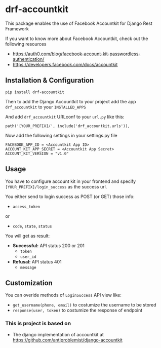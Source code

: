# drf-accountkit
This package enables the use of Facebook Accountkit for Django Rest Framework

If you want to know more about Facebook Accountkit, check out the following resources
- https://auth0.com/blog/facebook-account-kit-passwordless-authentication/
- https://developers.facebook.com/docs/accountkit


## Installation & Configuration

	pip install drf-accountkit

Then to add the Django Accountkit to your project add the app `drf_accountkit` to your `INSTALLED_APPS`

And add `drf_accountkit` URLconf to your `url.py` like this:

    path('[YOUR_PREFIX]/', include('drf_accountkit.urls')),


Now add the following settings in your settings.py file


	FACEBOOK_APP_ID = <Accountkit App ID>
	ACCOUNT_KIT_APP_SECRET = <Accountkit App Secret>
	ACCOUNT_KIT_VERSION = "v1.0"

## Usage

You have to configure account kit in your frontend and specify `[YOUR_PREFIX]/login_success` as the success url.

You either send to login success as POST (or GET) those info:
- `access_token`

or

- `code`, `state`, `status`

You will get as result:
- **Successful:** API status 200 or 201
    - `token`
    - `user_id`
- **Refusal:** API status 401
    - `message`


## Customization
You can overide methods of  `LoginSuccess` API view like:
 - `get_username(phone, email)` to costumize the username to be stored
 - `response(user, token)` to costumize the response of endpoint


### This is project is based on

- The django implementation of accountkit at https://github.com/antiproblemist/django-accountkit
